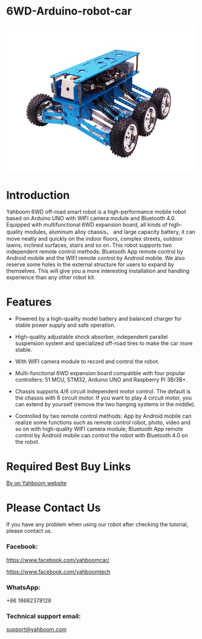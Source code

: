 # 6WD-Arduino-robot-car
![](https://github.com/YahboomTechnology/6WD-Arduino-robot-car/blob/master/Yahboom_6WD.jpg)
# Introduction
Yahboom 6WD off-road smart robot is a high-performance mobile robot based on Arduino UNO with WIFI camera module and Bluetooth 4.0. Equipped with multifunctional 6WD expansion board, all kinds of high-quality modules, aluminum alloy chassis， and large capacity battery, it can move neatly and quickly on the indoor floors, complex streets, outdoor lawns, inclined surfaces, stairs and so on. This robot supports two independent remote control methods: Bluetooth App remote control by Android mobile and the WIFI remote control by Android mobile. We also reserve some holes in the external structure for users to expand by themselves. This will give you a more interesting installation and handling experience than any other robot kit.
# Features
* Powered by a high-quality model battery and balanced charger for stable power supply and safe operation.

* High-quality adjustable shock absorber, independent parallel suspension system and specialized off-road tires to make the car more stable.

* With WIFI camera module to record and control the robot.

* Multi-functional 6WD expansion board compatible with four popular controllers: 51 MCU, STM32, Arduino UNO and Raspberry Pi 3B/3B+.

* Chassis supports 4/6 circuit independent motor control. The default is the chassis with 6 circuit motor. If you want to play 4 circuit motor, you can extend by yourself (remove the two hanging systems in the middle).

* Controlled by two remote control methods: App by Android mobile can realize some functions such as remote control robot, photo, video and so on with high-quality WIFI camera module; Bluetooth App remote control by Android mobile can control the robot with Bluetooth 4.0 on the robot.
# Required Best Buy Links

[By on Yahboom website](https://category.yahboom.net/collections/a-smart-robot/products/ar6wdrobot)

# Please Contact Us
If you have any problem when using our robot after checking the tutorial, please contact us.
### Facebook:
https://www.facebook.com/yahboomcar/

https://www.facebook.com/yahboomtech
### WhatsApp:
+86 18682378128

### Technical support email:
support@yahboom.com


